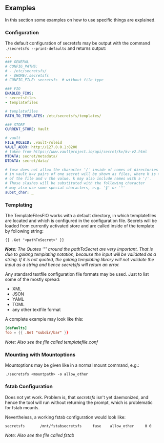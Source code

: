 ## Examples

In this section some examples on how to use specific things are explained.

### Configuration

The default configuration of secretsfs may be output with the command `./secretsfs --print-defaults` and returns output:

```yaml
---
### GENERAL
# CONFIG_PATHS:
# - /etc/secretsfs/
# - $HOME/.secretsfs
# CONFIG_FILE: secretsfs  # without file type

### FIO
ENABLED_FIOS:
- secretsfiles
- templatefiles

# templatefiles
PATH_TO_TEMPLATES: /etc/secretsfs/templates/

### STORE
CURRENT_STORE: Vault

# vault
FILE_ROLEID: .vault-roleid
VAULT_ADDR: http://127.0.0.1:8200
# taken from https://www.vaultproject.io/api/secret/kv/kv-v2.html
MTDATA: secret/metadata/
DTDATA: secret/data/

# fuse does not allow the character '/' inside of names of directories or files
# in vault k=v pairs of one secret will be shown as files, where k is the name
# of the file and v the value. k may also include names with a '/'.
# Those slashes will be substituted with the following character
# may also use some special characters, e.g. '§' or '°'
subst_char: _
```

### Templating

The TemplateFilesFIO works with a default directory, in which templatefiles are located and which is configured in the configuration file.
Secrets will be loaded from currently activated store and are called inside of the template by following string:

```
{{ .Get "<pathToSecret>" }}
```

*__Note:__ The Quotes '"' around the pathToSecret are very important.
That is due to golang templating notation, because the input will be validated as a string.
If it is not quoted, the golang templating library will not validate the input as a string and hence secretsfs will return an error.*

Any standard textfile configuration file formats may be used.
Just to list some of the mostly spread:
* XML
* JSON
* YAML
* TOML
* any other textfile format

A complete example may look like this:

```toml
[defaults]
foo = {{ .Get "subdir/bar" }}
```

_Note: Also see the file called templatefile.conf_

### Mounting with Mountoptions

Mountoptions may be given like in a normal mount command, e.g.:

```
./secretsfs <mountpath> -o allow_other
```

### fstab Configuration

Does not yet work.
Problem is, that _secretsfs_ isn't yet daemonized, and hence the tool will run without returning the prompt, which is problematic for fstab mounts.

Nevertheless, a working fstab configuration would look like:

```fstab
secretsfs       /mnt/fstabsecretsfs     fuse    allow_other     0 0
```

_Note: Also see the file called fstab_
